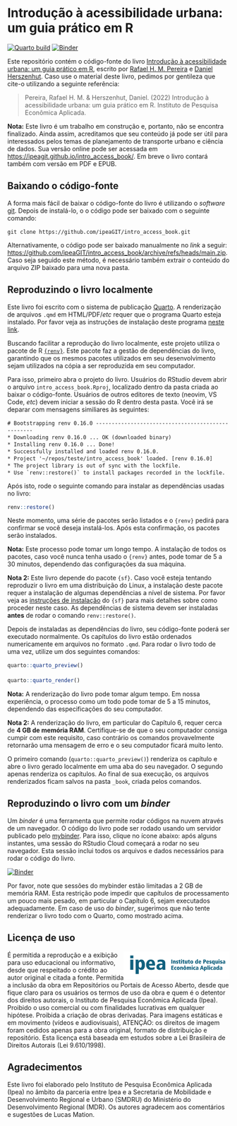 # Introdução à acessibilidade urbana: um guia prático em R

[![Quarto build](https://github.com/ipeaGIT/aop_curso/actions/workflows/publish.yml/badge.svg)](https://github.com/ipeaGIT/aop_curso/actions)
[![Binder](https://mybinder.org/badge_logo.svg)](https://mybinder.org/v2/gh/ipeaGIT/intro_access_book/HEAD?urlpath=rstudio)

Este repositório contém o código-fonte do livro [Introdução à acessibilidade urbana: um guia prático em R](https://ipeagit.github.io/intro_access_book/), escrito por [Rafael H. M. Pereira](https://www.urbandemographics.org/) e [Daniel Herszenhut](https://dhersz.netlify.app/pt/). Caso use o material deste livro, pedimos por gentileza que cite-o utilizando a seguinte referência:

> Pereira, Rafael H. M. & Herszenhut, Daniel. (2022) Introdução à acessibilidade urbana: um guia prático em R. Instituto de Pesquisa Econômica Aplicada.

**Nota:** Este livro é um trabalho em construção e, portanto, não se encontra finalizado. Ainda assim, acreditamos que seu conteúdo já pode ser útil para interessados pelos temas de planejamento de transporte urbano e ciência de dados. Sua versão online pode ser acessada em <https://ipeagit.github.io/intro_access_book/>. Em breve o livro contará também com versão em PDF e EPUB.

## Baixando o código-fonte

A forma mais fácil de baixar o código-fonte do livro é utilizando o *software* [git](https://git-scm.com/). Depois de instalá-lo, o o código pode ser baixado com o seguinte comando:

```
git clone https://github.com/ipeaGIT/intro_access_book.git
```

Alternativamente, o código pode ser baixado manualmente no *link* a seguir: <https://github.com/ipeaGIT/intro_access_book/archive/refs/heads/main.zip>. Caso seja seguido este método, é necessário também extrair o conteúdo do arquivo ZIP baixado para uma nova pasta.

## Reproduzindo o livro localmente

Este livro foi escrito com o sistema de publicação [Quarto](https://quarto.org/). A renderização de arquivos `.qmd` em HTML/PDF/*etc* requer que o programa Quarto esteja instalado. Por favor veja as instruções de instalação deste programa [neste link](https://quarto.org/docs/get-started/).

Buscando facilitar a reprodução do livro localmente, este projeto utiliza o pacote de R [`{renv}`](https://rstudio.github.io/renv/index.html). Este pacote faz a gestão de dependências do livro, garantindo que os mesmos pacotes utilizados em seu desenvolvimento sejam utilizados na cópia a ser reproduzida em seu computador.

Para isso, primeiro abra o projeto do livro. Usuários do RStudio devem abrir o arquivo `intro_access_book.Rproj`, localizado dentro da pasta criada ao baixar o código-fonte. Usuários de outros editores de texto (neovim, VS Code, *etc*) devem iniciar a sessão do R dentro desta pasta. Você irá se deparar com mensagens similiares às seguintes:

```
# Bootstrapping renv 0.16.0 --------------------------------------------------
* Downloading renv 0.16.0 ... OK (downloaded binary)
* Installing renv 0.16.0 ... Done!
* Successfully installed and loaded renv 0.16.0.
* Project '~/repos/teste/intro_access_book' loaded. [renv 0.16.0]
* The project library is out of sync with the lockfile.
* Use `renv::restore()` to install packages recorded in the lockfile.
```

Após isto, rode o seguinte comando para instalar as dependências usadas no livro:

```r
renv::restore()
```

Neste momento, uma série de pacotes serão listados e o `{renv}` pedirá para confirmar se você deseja instalá-los. Após esta confirmação, os pacotes serão instalados.

**Nota:** Este processo pode tomar um longo tempo. A instalação de todos os pacotes, caso você nunca tenha usado o `{renv}` antes, pode tomar de 5 a 30 minutos, dependendo das configurações da sua máquina.

**Nota 2:** Este livro depende do pacote `{sf}`. Caso você esteja tentando reproduzir o livro em uma distribuição do Linux, a instalação deste pacote requer a instalação de algumas dependências a nível de sistema. Por favor veja as [instruções de instalação](https://github.com/r-spatial/sf#linux) do `{sf}` para mais detalhes sobre como proceder neste caso. As dependências de sistema devem ser instaladas **antes** de rodar o comando `renv::restore()`.

Depois de instaladas as dependências do livro, seu código-fonte poderá ser executado normalmente. Os capítulos do livro estão ordenados numericamente em arquivos no formato `.qmd`. Para rodar o livro todo de uma vez, utilize um dos seguintes comandos:

```r
quarto::quarto_preview()

quarto::quarto_render()
```

**Nota:** A renderização do livro pode tomar algum tempo. Em nossa experiência, o processo como um todo pode tomar de 5 a 15 minutos, dependendo das especificações do seu computador.

**Nota 2:** A renderização do livro, em particular do Capítulo 6, requer cerca de **4 GB de memória RAM**. Certifique-se de que o seu computador consiga cumpir com este requisito, caso contrário os comandos provavelmente retornarão uma mensagem de erro e o seu computador ficará muito lento.

O primeiro comando (`quarto::quarto_preview()`) renderiza os capítulo e abre o livro gerado localmente em uma aba do seu navegador. O segundo apenas renderiza os capítulos. Ao final de sua execução, os arquivos renderizados ficam salvos na pasta `_book`, criada pelos comandos.

## Reproduzindo o livro com um *binder*

Um *binder* é uma ferramenta que permite rodar códigos na nuvem através de um navegador. O código do livro pode ser rodado usando um servidor publicado pelo [mybinder](https://mybinder.org/). Para isso, clique no ícone abaixo: após alguns instantes, uma sessão do RStudio Cloud começará a rodar no seu navegador. Esta sessão inclui todos os arquivos e dados necessários para rodar o código do livro.

[![Binder](https://mybinder.org/badge_logo.svg)](https://mybinder.org/v2/gh/ipeaGIT/intro_access_book/HEAD?urlpath=rstudio)

Por favor, note que sessões do mybinder estão limitadas a 2 GB de memória RAM. Esta restrição pode impedir que capítulos de processamento um pouco mais pesado, em particular o Capítulo 6, sejam executados adequadamente. Em caso de uso do *binder*, sugerimos que não tente renderizar o livro todo com o Quarto, como mostrado acima.

## Licença de uso

<img align="right" src="images/ipea_logo.png" width="240">
É permitida a reprodução e a exibição para uso educacional ou informativo, desde que respeitado o crédito ao autor original e citada a fonte. Permitida a inclusão da obra em Repositórios ou Portais de Acesso Aberto, desde que fique claro para os usuários os termos de uso da obra e quem é o detentor dos direitos autorais, o Instituto de Pesquisa Econômica Aplicada (Ipea). Proibido o uso comercial ou com finalidades lucrativas em qualquer hipótese. Proibida a criação de obras derivadas. Para imagens estáticas e em movimento (vídeos e audiovisuais), ATENÇÃO: os direitos de imagem foram cedidos apenas para a obra original, formato de distribuição e repositório. Esta licença está baseada em estudos sobre a Lei Brasileira de Direitos Autorais (Lei 9.610/1998).

## Agradecimentos

Este livro foi elaborado pelo Instituto de Pesquisa Econômica Aplicada (Ipea) no âmbito da parceria entre Ipea e a Secretaria de Mobilidade e Desenvolvimento Regional e Urbano (SMDRU) do Ministério do Desenvolvimento Regional (MDR). Os autores agradecem aos comentários e sugestões de Lucas Mation.
